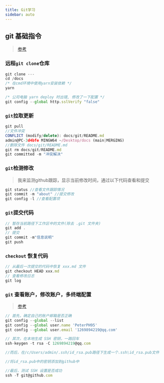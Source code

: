 ```yaml
---
title: Git学习
sidebar: auto
---
```


## git 基础指令
> [参考](https://juejin.cn/post/6844903586120335367)

### 远程`git clone`仓库
```js
git clone ---
cd /docs
/* 在cmd环境中使用yarn安装依赖 */
yarn

/* 公司电脑 yarn deploy 时出错, 修改了一下配置 */
git config --global http.sslVerify "false"
```

### `git`拉取更新
```js
git pull
//文件冲突 
CONFLICT (modify/delete): docs/git/README.md
admin@PC-3d4bfe MINGW64 ~/Desktop/docs (main|MERGING)
//删除文件 docs/git/README.md
git rm docs/git/README.md
git committed -m "冲突解决"
```
### `git`检测修改
> 我来监测github跟踪，显示当前修改时间，通过以下代码查看和提交
```js
git status //查看文件跟踪情况
git commit -m "about" //提交修改
git config -l //查看配置项
```

### `git`提交代码
```js
// 暂存当前路径下工作区中的文件(除去 .git 文件夹)
git add .
// 提交
git commit -m"信息说明"
git push
```

### `checkout` 恢复代码
```js
// 从最后一次提交的代码中恢复 xxx.md 文件
git checkout HEAD xxx.md
// 查看修改日志
git log
```

### `git` 查看账户，修改账户，多终端配置
> [参考](https://blog.csdn.net/helloasimo/article/details/123778112?ops_request_misc=%257B%2522request%255Fid%2522%253A%2522166374032816781432996870%2522%252C%2522scm%2522%253A%252220140713.130102334..%2522%257D&request_id=166374032816781432996870&biz_id=0&utm_medium=distribute.pc_search_result.none-task-blog-2~all~top_click~default-1-123778112-null-null.142^v48^pc_rank_34_queryrelevant25,201^v3^control_1&utm_term=git%40github.com%3A%20Permission%20denied%20%28publickey%29.&spm=1018.2226.3001.4187)

```js 
// 首先，确定自己的账户邮箱是否正确
git config --global --list
git config --global user.name 'PeterPH95'
git config --global user.email '1269894219@qq.com'

// 其次，在本地生成 SSH 密钥，一路回车
ssh-keygen -t rsa -C 1269894219@qq.com

//而后，在/c/Users/admin/.ssh/id_rsa.pub路径下生成一个.ssh\id_rsa.pub文件

//将id_rsa.pub中的密钥添加到github中

//最后，测试 SSH 设置是否成功
ssh -T git@github.com
```
